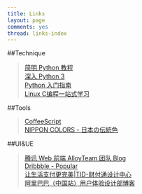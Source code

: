 ```yaml
---
title: Links
layout: page
comments: yes
thread: links-index
---
```


##Technique
> [简明 Python 教程](http://sebug.net/paper/python/index.html "简明 Python 教程")  
> [深入 Python 3](http://sebug.net/paper/books/dive-into-python3/index.html "深入 Python 3")  
> [Python 入门指南](http://www.pythondoc.com/pythontutorial3/index.html "Python 入门指南")  
> [Linux C编程一站式学习](http://learn.akae.cn/media/index.html "Linux C编程一站式学习")

##Tools
> [CoffeeScript](http://coffeescript.org/ "CoffeeScript")  
> [NIPPON COLORS - 日本の伝統色](http://nipponcolors.com/ "NIPPON COLORS - 日本の伝統色")

##UI&UE
> [腾讯 Web 前端 AlloyTeam 团队 Blog](http://www.alloyteam.com/ "腾讯 Web 前端 AlloyTeam 团队 Blog")  
> [Dribbble - Popular](http://dribbble.com/ "Dribbble - Popular")  
> [让生活支付更完美|TID-财付通设计中心](http://tid.tenpay.com/ "让生活支付更完美|TID-财付通设计中心")  
> [阿里巴巴（中国站）用户体验设计部博客](http://www.aliued.cn/ "阿里巴巴（中国站）用户体验设计部博客")
